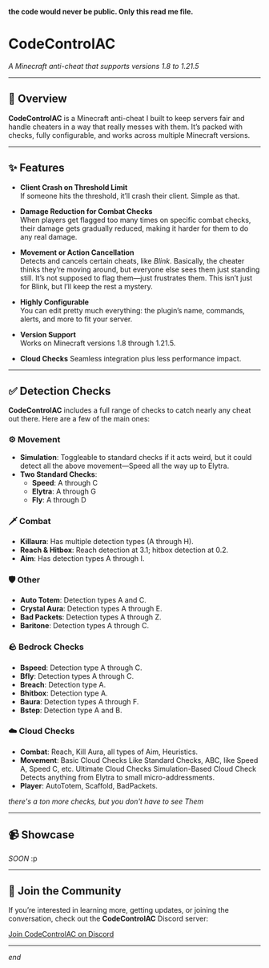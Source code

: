 **the code would never be public. Only this read me file.**


# **CodeControlAC**  
*A Minecraft anti-cheat that supports versions 1.8 to 1.21.5*

---

## 📌 Overview

**CodeControlAC** is a Minecraft anti-cheat I built to keep servers fair and handle cheaters in a way that really messes with them. It’s packed with checks, fully configurable, and works across multiple Minecraft versions.

---

## ✨ Features

- **Client Crash on Threshold Limit**  
  If someone hits the threshold, it’ll crash their client. Simple as that.

- **Damage Reduction for Combat Checks**  
  When players get flagged too many times on specific combat checks, their damage gets gradually reduced, making it harder for them to do any real damage.

- **Movement or Action Cancellation**  
  Detects and cancels certain cheats, like *Blink*. Basically, the cheater thinks they’re moving around, but everyone else sees them just standing still. It’s not supposed to flag them—just frustrates them. This isn’t just for Blink, but I’ll keep the rest a mystery.

- **Highly Configurable**  
  You can edit pretty much everything: the plugin’s name, commands, alerts, and more to fit your server.

- **Version Support**  
  Works on Minecraft versions 1.8 through 1.21.5.

- **Cloud Checks**
  Seamless integration plus less performance impact.
---

## ✅ Detection Checks

**CodeControlAC** includes a full range of checks to catch nearly any cheat out there. Here are a few of the main ones:

### ⚙️ Movement 

- **Simulation**: Toggleable to standard checks if it acts weird, but it could detect all the above movement—Speed all the way up to Elytra.  
- **Two Standard Checks**:  
  - **Speed**: A through C  
  - **Elytra**: A through G  
  - **Fly**: A through D

### 🗡 Combat
- **Killaura**: Has multiple detection types (A through H).
- **Reach & Hitbox**: Reach detection at 3.1; hitbox detection at 0.2.
- **Aim**: Has detection types A through I.

### 🛡 Other
- **Auto Totem**: Detection types A and C.
- **Crystal Aura**: Detection types A through E.
- **Bad Packets**: Detection types A through Z.
- **Baritone**: Detection types A through C.

### 🪨 Bedrock Checks
- **Bspeed**: Detection type A through C.
- **Bfly**: Detection types A through C.
- **Breach**: Detection type A.
- **Bhitbox**: Detection type A.
- **Baura**: Detection types A through F.
- **Bstep**: Detection type A and B.

### ☁️ Cloud Checks
- **Combat**: Reach, Kill Aura, all types of Aim, Heuristics.
- **Movement**: Basic Cloud Checks Like Standard Checks, ABC, like Speed A, Speed C, etc. Ultimate Cloud Checks Simulation-Based Cloud Check Detects anything from Elytra to small micro-addressments.
- **Player**: AutoTotem, Scaffold, BadPackets.

*there's a ton more checks, but you don't have to see Them*

---

## 📹 Showcase

*SOON* :p

---

## 📣 Join the Community

If you’re interested in learning more, getting updates, or joining the conversation, check out the **CodeControlAC** Discord server:

[Join CodeControlAC on Discord](https://discord.gg/WdPEVwpptS)

---

*end*
